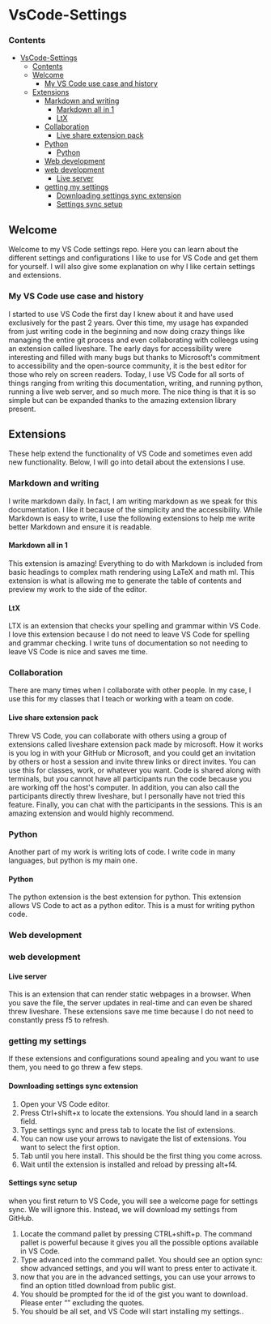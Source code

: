 # VsCode-Settings

### Contents
- [VsCode-Settings](#vscode-settings)
    - [Contents](#contents)
  - [Welcome](#welcome)
    - [My VS Code use case and history](#my-vs-code-use-case-and-history)
  - [Extensions](#extensions)
    - [Markdown and writing](#markdown-and-writing)
      - [Markdown all in 1](#markdown-all-in-1)
      - [LtX](#ltx)
    - [Collaboration](#collaboration)
      - [Live share extension pack](#live-share-extension-pack)
    - [Python](#python)
      - [Python](#python-1)
    - [Web development](#web-development)
    - [web development](#web-development-1)
      - [Live server](#live-server)
    - [getting my settings](#getting-my-settings)
      - [Downloading settings sync extension](#downloading-settings-sync-extension)
      - [Settings sync setup](#settings-sync-setup)

## Welcome
Welcome to my VS Code settings repo. Here you can learn about the different settings and configurations I like to use for VS Code and get them for yourself. I will also give some explanation on why I like certain settings and extensions.

### My VS Code use case and history
I started to use VS Code the first day I knew about it and have used exclusively for the past 2 years. Over this time, my usage has expanded from just writing code in the beginning and now doing crazy things like managing the entire git process and even collaborating with colleegs using an extension called liveshare. The early days for accessibility were interesting and filled with many bugs but thanks to Microsoft's commitment to accessibility and the open-source community, it is the best editor for those who rely on screen readers. Today, I use VS Code for all sorts of things ranging from writing this documentation, writing, and running python, running a live web server, and so much more. The nice thing is that it is so simple but can be expanded thanks to the amazing extension library present.

## Extensions 
These help extend the functionality of VS Code and sometimes even add new functionality. Below, I will go into detail about the extensions I use.

### Markdown and writing
I write markdown daily. In fact, I am writing markdown as we speak for this documentation. I like it because of the simplicity and the accessibility. While Markdown is easy to write, I use the following extensions to help me write better Markdown and ensure it is readable.

#### Markdown all in 1
This extension is amazing! Everything to do with Markdown is included from basic headings to complex math rendering using LaTeX and math ml. This extension is what is allowing me to generate the table of contents and preview my work to the side of the editor.

#### LtX
LTX is an extension that checks your spelling and grammar within VS Code. I love this extension because I do not need to leave VS Code for spelling and grammar checking. I write tuns of documentation so not needing to leave VS Code is nice and saves me time.

### Collaboration
There are many times when I collaborate with other people. In my case, I use this for my classes that I teach or working with a team on code.

#### Live share extension pack
Threw VS Code, you can collaborate with others using a group of extensions called liveshare extension pack made by microsoft. How it works is you log in with your GitHub or Microsoft, and you could get an invitation by others or host a session and invite threw links or direct invites. You can use this for classes, work, or whatever you want. Code is shared along with terminals, but you cannot have all participants run the code because you are working off the host's computer. In addition, you can also call the participants directly threw liveshare, but I personally have not tried this feature. Finally, you can chat with the participants in the sessions. This is an amazing extension and would highly recommend.

### Python
Another part of my work is writing lots of code. I write code in many languages, but python is my main one.

#### Python
The python extension is the best extension for python. This extension allows VS Code to act as a python editor. This is a must for writing python code.

### Web development

### web development

#### Live server
This is an extension that can render static webpages in a browser. When you save the file, the server updates in real-time and can even be shared threw liveshare. These extensions save me time because I do not need to constantly press f5 to refresh.

### getting my settings
If these extensions and configurations sound apealing and you want to use them, you need to go threw a few steps.

#### Downloading settings sync extension
1. Open your VS Code editor.
2. Press Ctrl+shift+x to locate the extensions. You should land in a search field.
3. Type settings sync and press tab to locate the list of extensions.
4. You can now use your arrows to navigate the list of extensions. You want to select the first option.
5. Tab until you here install. This should be the first thing you come across.
6. Wait until the extension is installed and reload by pressing alt+f4.

#### Settings sync setup
when you first return to VS Code, you will see a welcome page for settings sync. We will ignore this. Instead, we will download my settings from GitHub.
1. Locate the command pallet by pressing CTRL+shift+p. The command pallet is powerful because it gives you all the possible options available in VS Code.
2. Type advanced into the command pallet. You should see an option sync: show advanced settings, and you will want to press enter to activate it.
3. now that you are in the advanced settings, you can use your arrows to find an option titled download from public gist.
4. You should be prompted for the id of the gist you want to download. Please enter “” excluding the quotes.
5. You should be all set, and VS Code will start installing my settings..
 








